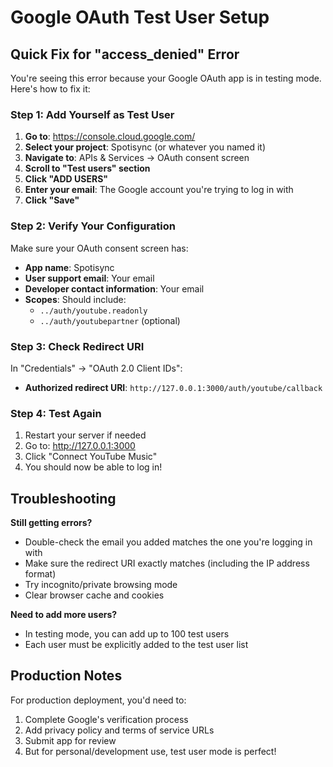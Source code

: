 # Google OAuth Test User Setup

## Quick Fix for "access_denied" Error

You're seeing this error because your Google OAuth app is in testing mode. Here's how to fix it:

### Step 1: Add Yourself as Test User

1. **Go to**: https://console.cloud.google.com/
2. **Select your project**: Spotisync (or whatever you named it)
3. **Navigate to**: APIs & Services → OAuth consent screen
4. **Scroll to "Test users" section**
5. **Click "ADD USERS"**
6. **Enter your email**: The Google account you're trying to log in with
7. **Click "Save"**

### Step 2: Verify Your Configuration

Make sure your OAuth consent screen has:
- **App name**: Spotisync
- **User support email**: Your email
- **Developer contact information**: Your email
- **Scopes**: Should include:
  - `../auth/youtube.readonly`
  - `../auth/youtubepartner` (optional)

### Step 3: Check Redirect URI

In "Credentials" → "OAuth 2.0 Client IDs":
- **Authorized redirect URI**: `http://127.0.0.1:3000/auth/youtube/callback`

### Step 4: Test Again

1. Restart your server if needed
2. Go to: http://127.0.0.1:3000
3. Click "Connect YouTube Music"
4. You should now be able to log in!

## Troubleshooting

**Still getting errors?**
- Double-check the email you added matches the one you're logging in with
- Make sure the redirect URI exactly matches (including the IP address format)
- Try incognito/private browsing mode
- Clear browser cache and cookies

**Need to add more users?**
- In testing mode, you can add up to 100 test users
- Each user must be explicitly added to the test user list

## Production Notes

For production deployment, you'd need to:
1. Complete Google's verification process
2. Add privacy policy and terms of service URLs
3. Submit app for review
4. But for personal/development use, test user mode is perfect!
